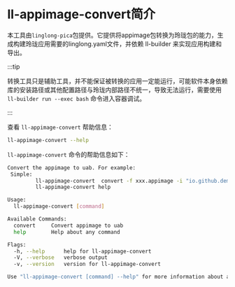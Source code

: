 # ll-appimage-convert简介

本工具由`linglong-pica`包提供。它提供将appimage包转换为玲珑包的能力，生成构建玲珑应用需要的linglong.yaml文件，并依赖 ll-builder 来实现应用构建和导出。

:::tip

转换工具只是辅助工具，并不能保证被转换的应用一定能运行，可能软件本身依赖库的安装路径或其他配置路径与玲珑内部路径不统一，导致无法运行，需要使用 `ll-builder run --exec bash` 命令进入容器调试。

:::

查看 `ll-appimage-convert` 帮助信息：

```bash
ll-appimage-convert --help
```

`ll-appimage-convert` 命令的帮助信息如下：

```bash
Convert the appimage to uab. For example:
 Simple:
         ll-appimage-convert  convert -f xxx.appimage -i "io.github.demo" -n "io.github.demo" -v "1.0.0.0" -d "this is a appimage convert demo" -b
         ll-appimage-convert help

Usage:
  ll-appimage-convert [command]

Available Commands:
  convert     Convert appimage to uab
  help        Help about any command

Flags:
  -h, --help      help for ll-appimage-convert
  -V, --verbose   verbose output
  -v, --version   version for ll-appimage-convert

Use "ll-appimage-convert [command] --help" for more information about a command.
```